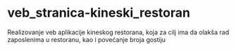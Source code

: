 # veb_stranica-kineski_restoran
Realizovanje veb aplikacije kineskog restorana, koja za cilj ima da olakša rad zaposlenima u restoranu, kao i povećanje broja gostiju

